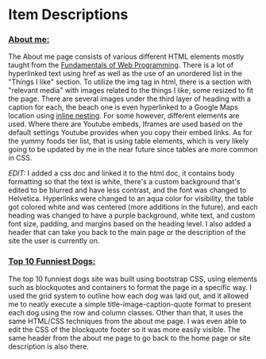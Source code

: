 <html>
  <h1>Item Descriptions</h1>
  <h3><a href="https://clongb.github.io/items/about.html">About me:</a></h3>
  <body>
    <p>The About me page consists of various different HTML elements mostly taught from the <a href="https://runestone.academy/runestone/books/published/webfundamentals/HTML/toctree.html">Fundamentals of Web Programming</a>. There is a lot of hyperlinked text using href as well as the use of an unordered list in the "Things I like" section. To utilize the img tag in html, there is a section with "relevant media" with images related to the things I like, some resized to fit the page. There are several images under the third layer of heading with a caption for each, the beach one is even hyperlinked to a Google Maps location using <a href="https://github.com/clongb/clongb.github.io/commit/1f4884be6441ddc803ec472e0f7738cdd5afca3c#diff-803aebf51dbc2c943a0497ea3ac83678a0685acc84819a945bbf55d82e2f3e61">inline nesting</a>. For some however, different elements are used. Where there are Youtube embeds, Iframes are used based on the default settings Youtube provides when you copy their embed links. As for the yummy foods tier list, that is using table elements, which is very likely going to be updated by me in the near future since tables are more common in CSS.</p>
    <p><em>EDIT:</em> I added a css doc and linked it to the html doc, it contains body formatting so that the text is white, there's a custom background that's edited to be blurred and have less contrast, and the font was changed to Helvetica. Hyperlinks were changed to an aqua color for visibility, the table got colored white and was centered (more additions in the future), and each heading was changed to have a purple background, white text, and custom font size, padding, and margins based on the heading level. I also added a header that can take you back to the main page or the description of the site the user is currently on.</p>
    <h3><a href="https://clongb.github.io/items/top10.html">Top 10 Funniest Dogs:</a></h3>
    <p>The top 10 funniest dogs site was built using bootstrap CSS, using elements such as blockquotes and containers to format the page in a specific way. I used the grid system to outline how each dog was laid out, and it allowed me to neatly execute a simple title-image-caption-quote format to present each dog using the row and column classes. Other than that, it uses the same HTML/CSS techniques from the about me page. I was even able to edit the CSS of the blockquote footer so it was more easily visible. The same header from the about me page to go back to the home page or site description is also there.</p>
  </body>
</html>
